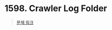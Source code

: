# 1598. Crawler Log Folder

> [문제 링크](https://leetcode.com/problems/crawler-log-folder/description/?envType=daily-question&envId=2024-07-10)
